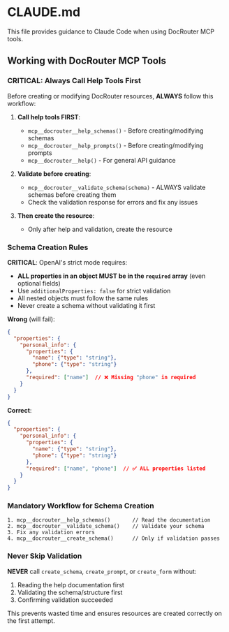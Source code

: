 # CLAUDE.md

This file provides guidance to Claude Code when using DocRouter MCP tools.

## Working with DocRouter MCP Tools

### CRITICAL: Always Call Help Tools First

Before creating or modifying DocRouter resources, **ALWAYS** follow this workflow:

1. **Call help tools FIRST**:
   - `mcp__docrouter__help_schemas()` - Before creating/modifying schemas
   - `mcp__docrouter__help_prompts()` - Before creating/modifying prompts
   - `mcp__docrouter__help()` - For general API guidance

2. **Validate before creating**:
   - `mcp__docrouter__validate_schema(schema)` - ALWAYS validate schemas before creating them
   - Check the validation response for errors and fix any issues

3. **Then create the resource**:
   - Only after help and validation, create the resource

### Schema Creation Rules

**CRITICAL**: OpenAI's strict mode requires:

- **ALL properties in an object MUST be in the `required` array** (even optional fields)
- Use `additionalProperties: false` for strict validation
- All nested objects must follow the same rules
- Never create a schema without validating it first

**Wrong** (will fail):
```json
{
  "properties": {
    "personal_info": {
      "properties": {
        "name": {"type": "string"},
        "phone": {"type": "string"}
      },
      "required": ["name"]  // ❌ Missing "phone" in required
    }
  }
}
```

**Correct**:
```json
{
  "properties": {
    "personal_info": {
      "properties": {
        "name": {"type": "string"},
        "phone": {"type": "string"}
      },
      "required": ["name", "phone"]  // ✅ ALL properties listed
    }
  }
}
```

### Mandatory Workflow for Schema Creation

```
1. mcp__docrouter__help_schemas()       // Read the documentation
2. mcp__docrouter__validate_schema()    // Validate your schema
3. Fix any validation errors
4. mcp__docrouter__create_schema()      // Only if validation passes
```

### Never Skip Validation

**NEVER** call `create_schema`, `create_prompt`, or `create_form` without:
1. Reading the help documentation first
2. Validating the schema/structure first
3. Confirming validation succeeded

This prevents wasted time and ensures resources are created correctly on the first attempt.
